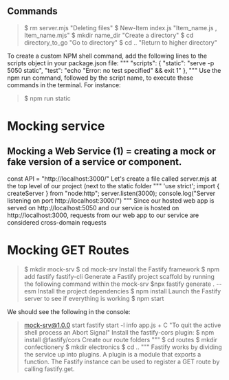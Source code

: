 ## Commands

> $ rm server.mjs "Deleting files"
> $ New-Item index.js "Item_name.js , Item_name.mjs"
> $ mkdir name_dir "Create a directory"
> $ cd directory_to_go "Go to directory"
> $ cd .. "Return to higher directory"

To create a custom NPM shell command, add the following lines to the scripts object in your package.json file:
"""
"scripts": {
    "static": "serve -p 5050 static",
    "test": "echo \"Error: no test specified\" && exit 1"
  },
"""
Use the npm run command, followed by the script name, to execute these commands in the terminal. For instance:
> $ npm run static


# Mocking service
## Mocking a Web Service (1) = creating a mock or fake version of a service or component.
const API = "http://localhost:3000/"
Let's create a file called server.mjs at the top level of our project (next to the static folder
"""
'use strict';
import { createServer } from "node:http";
server.listen(3000);
console.log("Server listening on port http://localhost:3000/")
"""
Since our hosted web app is served on http://localhost:5050 and our service is hosted on http://localhost:3000, requests from our web app to our service are considered cross-domain requests

# Mocking GET Routes
> $ mkdir mock-srv
> $ cd mock-srv
Install the Fastify framework
> $ npm add fastify fastify-cli
Generate a Fastify project scaffold by running the following command within the mock-srv
> $npx fastify generate . --esm
Install the project dependencies
> $ npm install
Launch the Fastify server to see if everything is working
> $ npm start

We should see the following in the console:
> mock-srv@1.0.0 start
> fastify start -l info app.js
> <Ctrl> + C "To quit the active shell process an Abort Signal"
Install the fastify-cors plugin:
> $ npm install @fastify/cors
Create our route folders
"""
$ cd routes
$ mkdir confectionery
$ mkdir electronics
$ cd ..
"""
Fastify works by dividing the service up into plugins. A plugin is a module that exports a function.
The Fastify instance can be used to register a GET route by calling fastify.get. 

